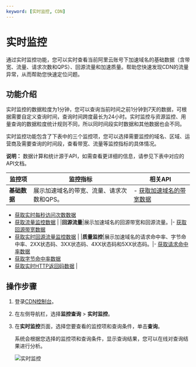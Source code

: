 ```yaml
---
keyword: [实时监控, CDN]
---
```


# 实时监控

通过实时监控功能，您可以实时查看当前阿里云账号下加速域名的基础数据（含带宽、流量、请求次数和QPS）、回源流量和加速质量。帮助您快速发现CDN的流量异常，从而帮助您快速定位问题。

## 功能介绍

实时监控的数据粒度为1分钟，您可以查询当前时间之前1分钟到7天的数据，可根据需要自定义查询时间，查询时间跨度最长为24小时。实时监控与资源监控、用量查询的数据粒度统计规则不同，所以同时间段实时数据和其他数据也会不同。

实时监控功能包含了下表中的三个监控项，您可以选择需要监控的域名、区域、运营商及需要查询的时间段，查看带宽、流量等监控指标的具体情况。

**说明：** 数据计算和统计源于API，如需查看更详细的信息，请参见下表中对应的API文档。

|监控项|监控指标|相关API|
|---|----|-----|
|**基础数据**|展示加速域名的带宽、流量、请求次数和QPS。|-   [获取加速域名的带宽数据](/cn.zh-CN/新版API参考/数据监控类接口/获取加速域名的带宽数据.md)
-   [获取实时每秒访问次数数据](/cn.zh-CN/新版API参考/数据监控类接口/获取实时每秒访问次数数据.md)
-   [获取流量监控数据](/cn.zh-CN/新版API参考/数据监控类接口/获取流量监控数据.md) |
|**回源流量**|展示加速域名的回源带宽和回源流量。|-   [获取回源带宽数据](/cn.zh-CN/新版API参考/数据监控类接口/获取回源带宽数据.md)
-   [获取实时回源流量监控数据](/cn.zh-CN/新版API参考/数据监控类接口/获取实时回源流量监控数据.md) |
|**质量监控**|展示加速域名的请求命中率、字节命中率、2XX状态码、3XX状态码、4XX状态码和5XX状态码。|-   [获取请求命中率数据](/cn.zh-CN/新版API参考/数据监控类接口/获取请求命中率数据.md)
-   [获取字节命中率数据](/cn.zh-CN/新版API参考/数据监控类接口/获取字节命中率数据.md)
-   [获取实时HTTP返回码数据](/cn.zh-CN/新版API参考/数据监控类接口/获取实时HTTP返回码数据.md) |

## 操作步骤

1.  登录[CDN控制台](https://cdn.console.aliyun.com)。

2.  在左侧导航栏，选择**监控查询** \> **实时监控**。

3.  在**实时监控**页面，选择您要查看的监控项和查询条件，单击**查询**。

    系统会根据您选择的监控项和查询条件，显示查询结果，您可以在线对查询结果进行分析。

    ![实时监控](https://static-aliyun-doc.oss-accelerate.aliyuncs.com/assets/img/zh-CN/9782361161/p231752.png)


